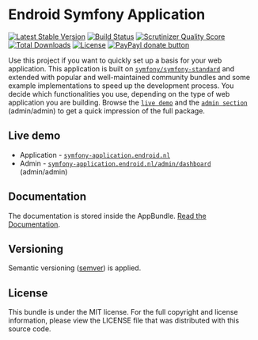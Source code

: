 # Endroid Symfony Application

[![Latest Stable Version](http://img.shields.io/packagist/v/endroid/symfony-application.svg)](https://packagist.org/packages/endroid/symfony-application)
[![Build Status](http://img.shields.io/travis/endroid/symfony-application.svg)](https://travis-ci.org/endroid/symfony-application)
[![Scrutinizer Quality Score](http://img.shields.io/scrutinizer/g/endroid/symfony-application.svg)](https://scrutinizer-ci.com/g/endroid/symfony-application/)
[![Total Downloads](http://img.shields.io/packagist/dt/endroid/symfony-application.svg)](https://packagist.org/packages/endroid/symfony-application)
[![License](http://img.shields.io/packagist/l/endroid/symfony-application.svg)](https://packagist.org/packages/endroid/symfony-application)
[![PayPayl donate button](http://img.shields.io/badge/paypal-donate-orange.svg)](https://www.paypal.com/cgi-bin/webscr?cmd=_s-xclick&hosted_button_id=RGH86QN825TWN "Keep me off the streets")

Use this project if you want to quickly set up a basis for your web application. This application
is built on [`symfony/symfony-standard`](https://github.com/symfony/symfony-standard) and extended
with popular and well-maintained community bundles and some example implementations to speed up the
development process. You decide which functionalities you use, depending on the type of web
application you are building. Browse the [`live demo`](http://symfony-application.endroid.nl/) and
the [`admin section`](http://symfony-application.endroid.nl/admin/dashboard) (admin/admin)
to get a quick impression of the full package.

## Live demo

  * Application - [`symfony-application.endroid.nl`](http://symfony-application.endroid.nl/)
  * Admin - [`symfony-application.endroid.nl/admin/dashboard`](http://symfony-application.endroid.nl/admin/dashboard) (admin/admin)

## Documentation

The documentation is stored inside the AppBundle.
[Read the Documentation](https://github.com/endroid/symfony-application/tree/master/src/AppBundle/Resources/doc/index.md).

## Versioning

Semantic versioning ([semver](http://semver.org/)) is applied.

## License

This bundle is under the MIT license. For the full copyright and license information, please view the LICENSE file that
was distributed with this source code.
